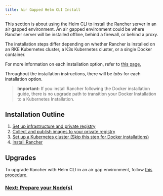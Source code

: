 ```yaml
---
title: Air Gapped Helm CLI Install
---
```


<head>
  <link rel="canonical" href="https://ranchermanager.docs.rancher.com/pages-for-subheaders/air-gapped-helm-cli-install"/>
</head>

This section is about using the Helm CLI to install the Rancher server in an air gapped environment. An air gapped environment could be where Rancher server will be installed offline, behind a firewall, or behind a proxy.

The installation steps differ depending on whether Rancher is installed on an RKE Kubernetes cluster, a K3s Kubernetes cluster, or a single Docker container.

For more information on each installation option, refer to [this page.](../../installation-and-upgrade.md)

Throughout the installation instructions, there will be _tabs_ for each installation option.

> **Important:** If you install Rancher following the Docker installation guide, there is no upgrade path to transition your Docker Installation to a Kubernetes Installation.

## Installation Outline

1. [Set up infrastructure and private registry](infrastructure-private-registry.md)
2. [Collect and publish images to your private registry](publish-images.md)
3. [Set up a Kubernetes cluster (Skip this step for Docker installations)](install-kubernetes.md)
4. [Install Rancher](install-rancher-ha.md)

## Upgrades

To upgrade Rancher with Helm CLI in an air gap environment, follow [this procedure.](../../install-upgrade-on-a-kubernetes-cluster/upgrades.md)

### [Next: Prepare your Node(s)](infrastructure-private-registry.md)
